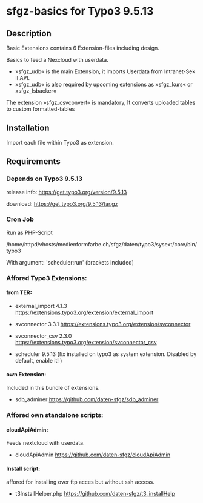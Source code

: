 # sfgz-basics for Typo3 9.5.13
## Description
Basic Extensions contains 6 Extension-files including design. 

Basics to feed a Nexcloud with userdata. 
  - »sfgz_udb« is the main Extension, it imports Userdata from Intranet-Sek II API.
  - »sfgz_udb« is also required by upcoming extensions as »sfgz_kurs« or »sfgz_lsbacker«

The extension »sfgz_csvconvert« is mandatory, It converts uploaded tables to custom formatted-tables

## Installation
Import each file within Typo3 as extension.

## Requirements
### Depends on Typo3 9.5.13

release info: https://get.typo3.org/version/9.5.13

download: https://get.typo3.org/9.5.13/tar.gz

### Cron Job
Run as PHP-Script

/home/httpd/vhosts/medienformfarbe.ch/sfgz/daten/typo3/sysext/core/bin/typo3

With argument: 'scheduler:run'  (brackets included)

### Affored Typo3 Extensions:
#### from TER:

- external_import 4.1.3 https://extensions.typo3.org/extension/external_import 
 
- svconnector 3.3.1 https://extensions.typo3.org/extension/svconnector
 
- svconnector_csv 2.3.0 https://extensions.typo3.org/extension/svconnector_csv
 
- scheduler 9.5.13 (fix installed on typo3 as system extension. Disabled by default, enable it! )
 
#### own Extension:
Included in this bundle of extensions.
- sdb_adminer https://github.com/daten-sfgz/sdb_adminer
 
### Affored own standalone scripts:
#### cloudApiAdmin:
Feeds nextcloud with userdata.
- cloudApiAdmin https://github.com/daten-sfgz/cloudApiAdmin

#### Install script:
affored for installing over ftp acces but without ssh access.
- t3InstallHelper.php https://github.com/daten-sfgz/t3_installHelp
